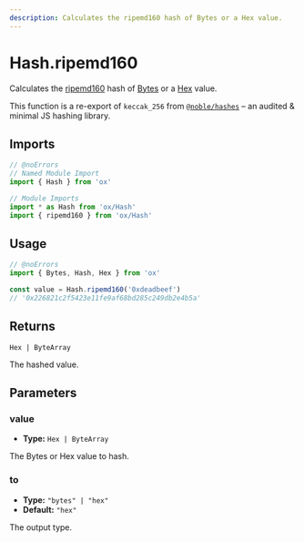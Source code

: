 ```yaml
---
description: Calculates the ripemd160 hash of Bytes or a Hex value.
---
```


# Hash.ripemd160

Calculates the [ripemd160](https://en.wikipedia.org/wiki/RIPEMD) hash of [Bytes](/api/bytes) or a [Hex](/api/hex) value.

This function is a re-export of `keccak_256` from [`@noble/hashes`](https://github.com/paulmillr/noble-hashes) – an audited & minimal JS hashing library.

## Imports

```ts twoslash
// @noErrors
// Named Module Import
import { Hash } from 'ox'

// Module Imports
import * as Hash from 'ox/Hash'
import { ripemd160 } from 'ox/Hash'
```

## Usage

```ts twoslash
// @noErrors
import { Bytes, Hash, Hex } from 'ox'

const value = Hash.ripemd160('0xdeadbeef')
// '0x226821c2f5423e11fe9af68bd285c249db2e4b5a'
```

## Returns

`Hex | ByteArray`

The hashed value.

## Parameters

### value

- **Type:** `Hex | ByteArray`

The Bytes or Hex value to hash.

### to

- **Type:** `"bytes" | "hex"`
- **Default:** `"hex"`

The output type.

